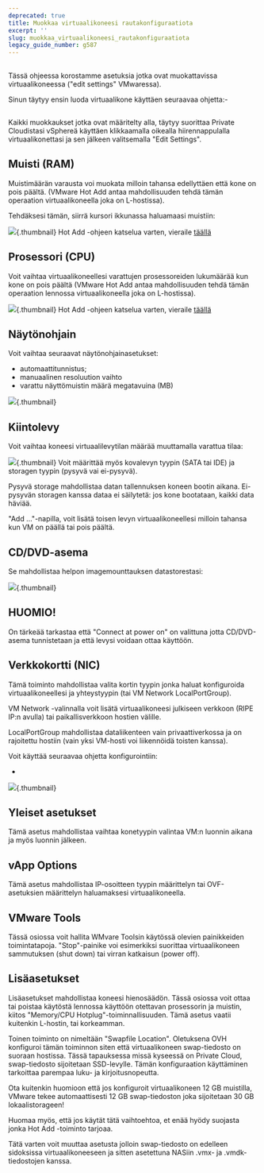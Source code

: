```yaml
---
deprecated: true
title: Muokkaa virtuaalikoneesi rautakonfiguraatiota
excerpt: ''
slug: muokkaa_virtuaalikoneesi_rautakonfiguraatiota
legacy_guide_number: g587
---
```



## 
Tässä ohjeessa korostamme asetuksia jotka ovat muokattavissa virtuaalikoneessa ("edit settings" VMwaressa).

Sinun täytyy ensin luoda virtuaalikone käyttäen seuraavaa ohjetta:- []({legacy}607)


## 
Kaikki muokkaukset jotka ovat määritelty alla, täytyy suorittaa Private Cloudistasi vSphereä käyttäen klikkaamalla oikealla hiirennappulalla virtuaalikonettasi ja sen jälkeen valitsemalla "Edit Settings".


## Muisti (RAM)
Muistimäärän varausta voi muokata milloin tahansa edellyttäen että kone on pois päältä. (VMware Hot Add antaa mahdollisuuden tehdä tämän operaation virtuaalikoneella joka on L-hostissa).

Tehdäksesi tämän, siirrä kursori ikkunassa haluamaasi muistiin:

![](images/img_53.jpg){.thumbnail}
Hot Add -ohjeen katselua varten, vieraile [täällä](#CONFIG_AND_ADVANCED_OPTIONS)


## Prosessori (CPU)
Voit vaihtaa virtuaalikoneellesi varattujen prosessoreiden lukumäärää kun kone on pois päältä (VMware Hot Add antaa mahdollisuuden tehdä tämän operaation lennossa virtuaalikoneella joka on L-hostissa).

![](images/img_54.jpg){.thumbnail}
Hot Add -ohjeen katselua varten, vieraile [täällä](#CONFIG_AND_ADVANCED_OPTIONS)


## Näytönohjain
Voit vaihtaa seuraavat näytönohjainasetukset:

- automaattitunnistus;
- manuaalinen resoluution vaihto
- varattu näyttömuistin määrä megatavuina (MB)



![](images/img_55.jpg){.thumbnail}


## Kiintolevy
Voit vaihtaa koneesi virtuaalilevytilan määrää muuttamalla varattua tilaa:

![](images/img_56.jpg){.thumbnail}
Voit määrittää myös kovalevyn tyypin (SATA tai IDE) ja storagen tyypin (pysyvä vai ei-pysyvä).

Pysyvä storage mahdollistaa datan tallennuksen koneen bootin aikana.
Ei-pysyvän storagen kanssa dataa ei säilytetä: jos kone bootataan, kaikki data häviää.

"Add ..."-napilla, voit lisätä toisen levyn virtuaalikoneellesi milloin tahansa kun VM on päällä tai pois päältä.


## CD/DVD-asema
Se mahdollistaa helpon imagemounttauksen datastorestasi:

![](images/img_62.jpg){.thumbnail}

## HUOMIO!
On tärkeää tarkastaa että "Connect at power on" on valittuna jotta CD/DVD-asema tunnistetaan ja että levysi voidaan ottaa käyttöön.


## Verkkokortti (NIC)
Tämä toiminto mahdollistaa valita kortin tyypin jonka haluat konfiguroida virtuaalikoneellesi ja yhteystyypin (tai VM Network LocalPortGroup).

VM Network -valinnalla voit lisätä virtuaalikoneesi julkiseen verkkoon (RIPE IP:n avulla) tai paikallisverkkoon hostien välille.

LocalPortGroup mahdollistaa dataliikenteen vain privaattiverkossa ja on rajoitettu hostiin (vain yksi VM-hosti voi liikennöidä toisten kanssa).

Voit käyttää seuraavaa ohjetta konfigurointiin:


- []({legacy}582)



![](images/img_63.jpg){.thumbnail}


## Yleiset asetukset
Tämä asetus mahdollistaa vaihtaa konetyypin valintaa VM:n luonnin aikana ja myös luonnin jälkeen.


## vApp Options
Tämä asetus mahdollistaa IP-osoitteen tyypin määrittelyn tai OVF-asetuksien määrittelyn haluamaksesi virtuaalikoneella.


## VMware Tools
Tässä osiossa voit hallita WMvare Toolsin käytössä olevien painikkeiden toimintatapoja.
"Stop"-painike voi esimerkiksi suorittaa virtuaalikoneen sammutuksen (shut down) tai virran katkaisun (power off).


## Lisäasetukset
Lisäasetukset mahdollistaa koneesi hienosäädön. Tässä osiossa voit ottaa tai poistaa käytöstä lennossa käyttöön otettavan prosessorin ja muistin, kiitos "Memory/CPU Hotplug"-toiminnallisuuden. Tämä asetus vaatii kuitenkin L-hostin, tai korkeamman.

Toinen toiminto on nimeltään "Swapfile Location". Oletuksena OVH konfiguroi tämän toiminnon siten että virtuaalikoneen swap-tiedosto on suoraan hostissa. Tässä tapauksessa missä kyseessä on Private Cloud, swap-tiedosto sijoitetaan SSD-levylle. Tämän konfiguraation käyttäminen tarkoittaa parempaa luku- ja kirjoitusnopeutta.

Ota kuitenkin huomioon että jos konfiguroit virtuaalikoneen 12 GB muistilla, VMware tekee automaattisesti 12 GB swap-tiedoston joka sijoitetaan 30 GB lokaalistorageen!


Huomaa myös, että jos käytät tätä vaihtoehtoa, et enää hyödy suojasta jonka Hot Add -toiminto tarjoaa.

Tätä varten voit muuttaa asetusta jolloin swap-tiedosto on edelleen sidoksissa virtuaalikoneeseen ja sitten asetettuna NASiin .vmx- ja .vmdk-tiedostojen kanssa.

